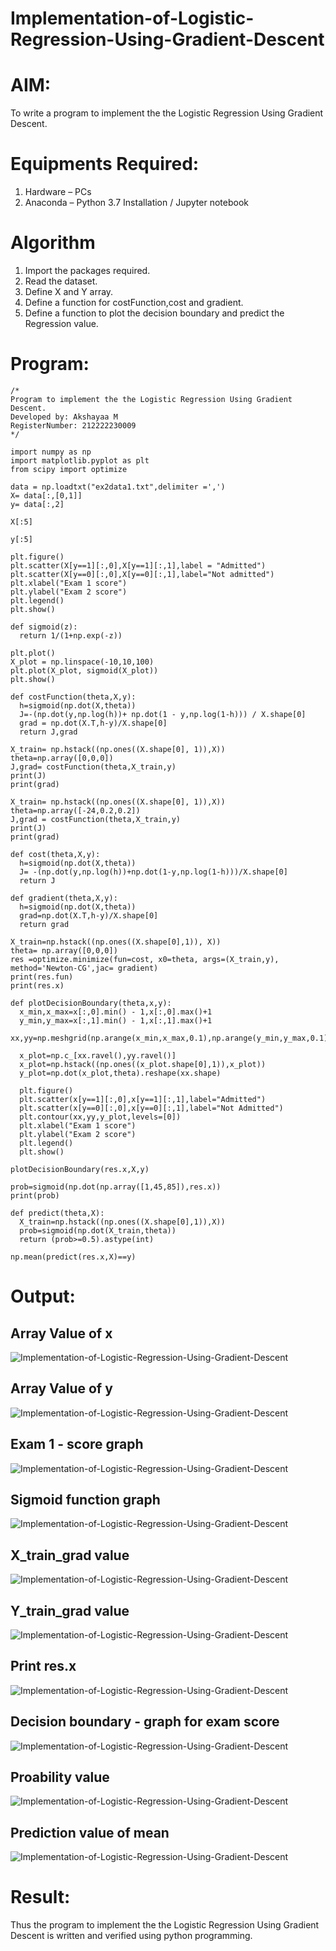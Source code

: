 # Implementation-of-Logistic-Regression-Using-Gradient-Descent

# AIM:
To write a program to implement the the Logistic Regression Using Gradient Descent.

# Equipments Required:
1. Hardware – PCs
2. Anaconda – Python 3.7 Installation / Jupyter notebook

# Algorithm

1. Import the packages required.
2. Read the dataset.
3. Define X and Y array.
4. Define a function for costFunction,cost and gradient.
5. Define a function to plot the decision boundary and predict the Regression value.

# Program:
```
/*
Program to implement the the Logistic Regression Using Gradient Descent.
Developed by: Akshayaa M
RegisterNumber: 212222230009 
*/

import numpy as np
import matplotlib.pyplot as plt
from scipy import optimize

data = np.loadtxt("ex2data1.txt",delimiter =',')
X= data[:,[0,1]]
y= data[:,2]

X[:5]

y[:5]

plt.figure()
plt.scatter(X[y==1][:,0],X[y==1][:,1],label = "Admitted")
plt.scatter(X[y==0][:,0],X[y==0][:,1],label="Not admitted")
plt.xlabel("Exam 1 score")
plt.ylabel("Exam 2 score")
plt.legend()
plt.show()

def sigmoid(z):
  return 1/(1+np.exp(-z))

plt.plot()
X_plot = np.linspace(-10,10,100)
plt.plot(X_plot, sigmoid(X_plot))
plt.show()

def costFunction(theta,X,y):
  h=sigmoid(np.dot(X,theta))
  J=-(np.dot(y,np.log(h))+ np.dot(1 - y,np.log(1-h))) / X.shape[0]
  grad = np.dot(X.T,h-y)/X.shape[0]
  return J,grad

X_train= np.hstack((np.ones((X.shape[0], 1)),X))
theta=np.array([0,0,0])
J,grad= costFunction(theta,X_train,y)
print(J)
print(grad)

X_train= np.hstack((np.ones((X.shape[0], 1)),X))
theta=np.array([-24,0.2,0.2])
J,grad = costFunction(theta,X_train,y)
print(J)
print(grad)

def cost(theta,X,y):
  h=sigmoid(np.dot(X,theta))
  J= -(np.dot(y,np.log(h))+np.dot(1-y,np.log(1-h)))/X.shape[0]
  return J

def gradient(theta,X,y):
  h=sigmoid(np.dot(X,theta))
  grad=np.dot(X.T,h-y)/X.shape[0]
  return grad

X_train=np.hstack((np.ones((X.shape[0],1)), X))
theta= np.array([0,0,0])
res =optimize.minimize(fun=cost, x0=theta, args=(X_train,y), method='Newton-CG',jac= gradient)
print(res.fun)
print(res.x)

def plotDecisionBoundary(theta,x,y):
  x_min,x_max=x[:,0].min() - 1,x[:,0].max()+1
  y_min,y_max=x[:,1].min() - 1,x[:,1].max()+1
  xx,yy=np.meshgrid(np.arange(x_min,x_max,0.1),np.arange(y_min,y_max,0.1))

  x_plot=np.c_[xx.ravel(),yy.ravel()]
  x_plot=np.hstack((np.ones((x_plot.shape[0],1)),x_plot))
  y_plot=np.dot(x_plot,theta).reshape(xx.shape)

  plt.figure()
  plt.scatter(x[y==1][:,0],x[y==1][:,1],label="Admitted")
  plt.scatter(x[y==0][:,0],x[y==0][:,1],label="Not Admitted")
  plt.contour(xx,yy,y_plot,levels=[0])
  plt.xlabel("Exam 1 score")
  plt.ylabel("Exam 2 score")
  plt.legend()
  plt.show()

plotDecisionBoundary(res.x,X,y)

prob=sigmoid(np.dot(np.array([1,45,85]),res.x))
print(prob)

def predict(theta,X):
  X_train=np.hstack((np.ones((X.shape[0],1)),X))
  prob=sigmoid(np.dot(X_train,theta))
  return (prob>=0.5).astype(int)

np.mean(predict(res.x,X)==y)
```

# Output:
## Array Value of x
![Implementation-of-Logistic-Regression-Using-Gradient-Descent](1.png)
## Array Value of y
![Implementation-of-Logistic-Regression-Using-Gradient-Descent](2.png)
## Exam 1 - score graph
![Implementation-of-Logistic-Regression-Using-Gradient-Descent](3.png)
## Sigmoid function graph
![Implementation-of-Logistic-Regression-Using-Gradient-Descent](4.png)
## X_train_grad value
![Implementation-of-Logistic-Regression-Using-Gradient-Descent](5.png)
## Y_train_grad value
![Implementation-of-Logistic-Regression-Using-Gradient-Descent](6.png)
## Print res.x 
![Implementation-of-Logistic-Regression-Using-Gradient-Descent](7.png)
## Decision boundary - graph for exam score
![Implementation-of-Logistic-Regression-Using-Gradient-Descent](8.png)
## Proability value
![Implementation-of-Logistic-Regression-Using-Gradient-Descent](9.png)
## Prediction value of mean
![Implementation-of-Logistic-Regression-Using-Gradient-Descent](10.png)


# Result:
Thus the program to implement the the Logistic Regression Using Gradient Descent is written and verified using python programming.

